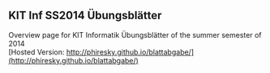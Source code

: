 KIT Inf SS2014 Übungsblätter
--------------
Overview page for KIT Informatik Übungsblätter of the summer semester of 2014   
[Hosted Version: http://phiresky.github.io/blattabgabe/](http://phiresky.github.io/blattabgabe/)

